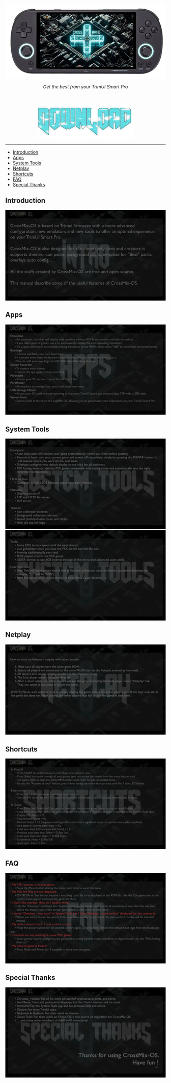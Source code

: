 <div align="center">
    <img src="_assets/readme/TSP-Logo.png">
    
_Get the best from your TrimUI Smart Pro_  
</div>


 

<div align="center">
  <a href="https://github.com/cizia64/CrossMix-OS/releases/latest">
    <img src="_assets/readme/download.png" alt="Download" style="width: 300px;">
  </a>
</div>



---

*   [Introduction](#installation)
*   [Apps](#features)
*   [System Tools](#features)
*   [Netplay](#features)
*   [Shortcuts](#features)
*   [FAQ](#features)
*   [Special Thanks](#features)
    

## Introduction



![](_assets/readme/intro.png)


## Apps

![](_assets/readme/apps.png)

## System Tools

![](_assets/readme/systemtools01.png)
![](_assets/readme/systemtools02.png)

## Netplay

![](_assets/readme/netplay.png)

## Shortcuts

![](_assets/readme/shortcuts.png)

## FAQ

![](_assets/readme/faq.png)

## Special Thanks

![](_assets/readme/thanks.png)

